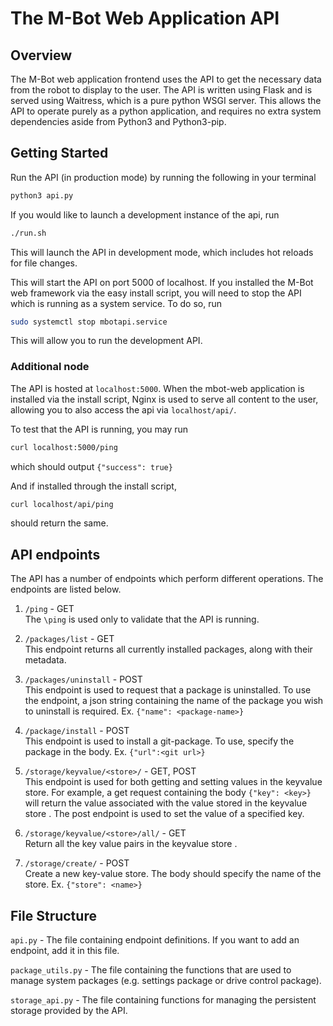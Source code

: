 # The M-Bot Web Application API

## Overview

The M-Bot web application frontend uses the API to get the necessary data from the robot to display to the user. The API is written using Flask and is served using Waitress, which is a pure python WSGI server. This allows the API to operate purely as a python application, and requires no extra system dependencies aside from Python3 and Python3-pip. 

## Getting Started

Run the API (in production mode) by running the following in your terminal

```bash
python3 api.py
```

If you would like to launch a development instance of the api, run

```bash
./run.sh
```

This will launch the API in development mode, which includes hot reloads for file changes. 

This will start the API on port 5000 of localhost. If you installed the M-Bot web framework via the easy install script, you will need to stop the API which is running as a system service. To do so, run

```bash
sudo systemctl stop mbotapi.service
```

This will allow you to run the development API.

### Additional node

The API is hosted at `localhost:5000`. When the mbot-web application is installed via the install script, Nginx is used to serve all content to the user, allowing you to also access the api via `localhost/api/`. 

To test that the API is running, you may run

```bash
curl localhost:5000/ping
```
which should output `{"success": true}`

And if installed through the install script,

```bash
curl localhost/api/ping
```

should return the same.

## API endpoints

The API has a number of endpoints which perform different operations. The endpoints are listed below.

1. `/ping` - GET <br>
The `\ping` is used only to validate that the API is running.

2. `/packages/list` - GET<br>
This endpoint returns all currently installed packages, along with their metadata.

3. `/packages/uninstall` - POST<br>
This endpoint is used to request that a package is uninstalled. To use the endpoint, a json string containing the name of the package you wish to uninstall is required. Ex. `{"name": <package-name>}`

4. `/package/install` - POST<br>
This endpoint is used to install a git-package. To use, specify the package in the body. Ex. `{"url":<git url>}`

5. `/storage/keyvalue/<store>/` - GET, POST<br>
This endpoint is used for both getting and setting values in the keyvalue store. For example, a get request containing the body `{"key": <key>}` will return the value associated with the value stored in the keyvalue store <store>. The post endpoint is used to set the value of a specified key.

6. `/storage/keyvalue/<store>/all/` - GET<br>
Return all the key value pairs in the keyvalue store <store>.

7. `/storage/create/` - POST<br> 
Create a new key-value store. The body should specify the
name of the store. Ex. `{"store": <name>}`

## File Structure

`api.py` - The file containing endpoint definitions. If you want to add an endpoint, add it in this file.

`package_utils.py` - The file containing the functions that are used to manage system packages (e.g. settings package or drive control package). 

`storage_api.py` - The file containing functions for managing the persistent storage provided by the API. 